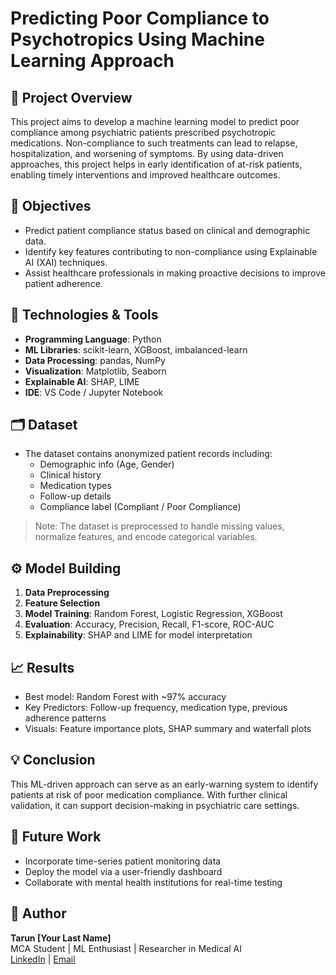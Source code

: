 # Predicting Poor Compliance to Psychotropics Using Machine Learning Approach

## 📌 Project Overview

This project aims to develop a machine learning model to predict poor compliance among psychiatric patients prescribed psychotropic medications. Non-compliance to such treatments can lead to relapse, hospitalization, and worsening of symptoms. By using data-driven approaches, this project helps in early identification of at-risk patients, enabling timely interventions and improved healthcare outcomes.

## 🎯 Objectives

- Predict patient compliance status based on clinical and demographic data.
- Identify key features contributing to non-compliance using Explainable AI (XAI) techniques.
- Assist healthcare professionals in making proactive decisions to improve patient adherence.

## 🧠 Technologies & Tools

- **Programming Language**: Python
- **ML Libraries**: scikit-learn, XGBoost, imbalanced-learn
- **Data Processing**: pandas, NumPy
- **Visualization**: Matplotlib, Seaborn
- **Explainable AI**: SHAP, LIME
- **IDE**: VS Code / Jupyter Notebook

## 🗂️ Dataset

- The dataset contains anonymized patient records including:
  - Demographic info (Age, Gender)
  - Clinical history
  - Medication types
  - Follow-up details
  - Compliance label (Compliant / Poor Compliance)

> Note: The dataset is preprocessed to handle missing values, normalize features, and encode categorical variables.

## ⚙️ Model Building

1. **Data Preprocessing**
2. **Feature Selection**
3. **Model Training**: Random Forest, Logistic Regression, XGBoost
4. **Evaluation**: Accuracy, Precision, Recall, F1-score, ROC-AUC
5. **Explainability**: SHAP and LIME for model interpretation

## 📈 Results

- Best model: Random Forest with ~97% accuracy
- Key Predictors: Follow-up frequency, medication type, previous adherence patterns
- Visuals: Feature importance plots, SHAP summary and waterfall plots

## 💡 Conclusion

This ML-driven approach can serve as an early-warning system to identify patients at risk of poor medication compliance. With further clinical validation, it can support decision-making in psychiatric care settings.

## 📌 Future Work

- Incorporate time-series patient monitoring data
- Deploy the model via a user-friendly dashboard
- Collaborate with mental health institutions for real-time testing

## 👤 Author

**Tarun [Your Last Name]**  
MCA Student | ML Enthusiast | Researcher in Medical AI  
[LinkedIn](https://linkedin.com/in/yourprofile) | [Email](mailto:your@email.com)

